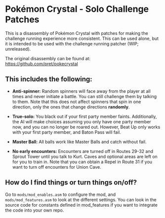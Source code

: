 # Pokémon Crystal - Solo Challenge Patches

This is a disassembly of Pokémon Crystal with patches for making the challenge running experience more consistent. This
can be used alone, but it is intended to be used with the challenge running patcher (WIP; unreleased).

The original disassembly can be found at: https://github.com/pret/pokecrystal

## This includes the following:

* **Anti-spinner:** Random spinners will face away from the player at all times and never initiate a battle. You can
  still challenge them by talking to them. Note that this does not affect spinners that spin in one direction, only the
  ones that change directions **randomly**.

* **True-solo:** You black out if your first party member faints. Additionally, the AI will make choices assuming you
  only have one party member now, and you can no longer be roared out. However, Beat Up only works with your first
  party member, and Baton Pass will fail.

* **Master Ball:** All balls work like Master Balls and catch without fail.

* **No early encounters:** Encounters are turned off in Routes 29-32 and Sprout Tower until you talk to Kurt. Caves
  and optional areas are left on for you to train in. Note that you can obtain a Repel in Route 31 if you want to turn
  off encounters for Union Cave.

## How do I find things or turn things on/off?

Go to `mods/mod_enables.asm` to configure the mod, and `mods/mod_features.asm` to look at the different settings. You
can look in the source code for constants defined in mod_features if you want to integrate the code into your own repo.
